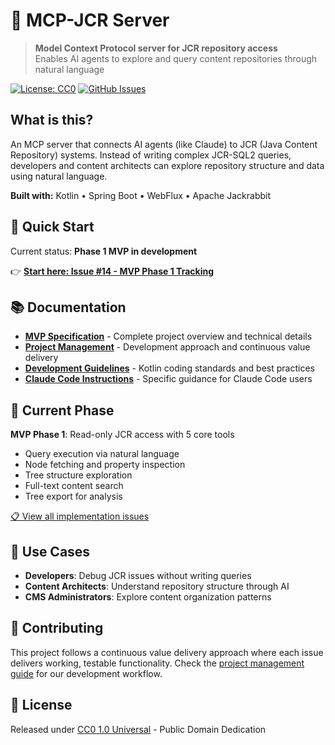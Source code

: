 # 🤖 MCP-JCR Server

> **Model Context Protocol server for JCR repository access**  
> Enables AI agents to explore and query content repositories through natural language

[![License: CC0](https://img.shields.io/badge/License-CC0_1.0-lightgrey.svg)](http://creativecommons.org/publicdomain/zero/1.0/)
[![GitHub Issues](https://img.shields.io/github/issues/eins78/mcp-server-jcr)](https://github.com/eins78/mcp-server-jcr/issues)

## What is this?

An MCP server that connects AI agents (like Claude) to JCR (Java Content Repository) systems. Instead of writing complex JCR-SQL2 queries, developers and content architects can explore repository structure and data using natural language.

**Built with:** Kotlin • Spring Boot • WebFlux • Apache Jackrabbit

## 🚀 Quick Start

Current status: **Phase 1 MVP in development**

👉 **[Start here: Issue #14 - MVP Phase 1 Tracking](https://github.com/eins78/mcp-server-jcr/issues/14)**

## 📚 Documentation

- **[MVP Specification](docs/mvp-spec-2025-07-05.md)** - Complete project overview and technical details
- **[Project Management](docs/project-management.md)** - Development approach and continuous value delivery
- **[Development Guidelines](AGENTS.md)** - Kotlin coding standards and best practices
- **[Claude Code Instructions](CLAUDE.md)** - Specific guidance for Claude Code users

## 🔄 Current Phase

**MVP Phase 1**: Read-only JCR access with 5 core tools
- Query execution via natural language
- Node fetching and property inspection  
- Tree structure exploration
- Full-text content search
- Tree export for analysis

[📋 View all implementation issues](https://github.com/eins78/mcp-server-jcr/issues?q=is%3Aopen+label%3Aphase-1)

## 🎯 Use Cases

- **Developers**: Debug JCR issues without writing queries
- **Content Architects**: Understand repository structure through AI
- **CMS Administrators**: Explore content organization patterns

## 🤝 Contributing

This project follows a continuous value delivery approach where each issue delivers working, testable functionality. Check the [project management guide](docs/project-management.md) for our development workflow.

## 📄 License

Released under [CC0 1.0 Universal](LICENSE) - Public Domain Dedication